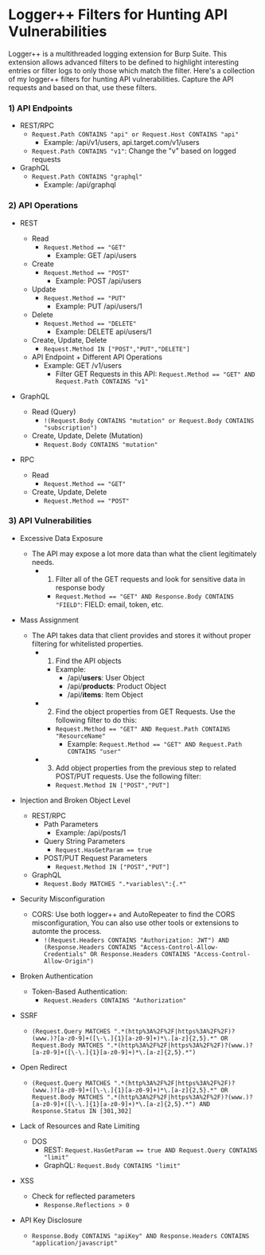 # Logger++ Filters for Hunting API Vulnerabilities 
Logger++ is a multithreaded logging extension for Burp Suite. This extension allows advanced filters to be defined to highlight interesting entries or filter logs to only those which match the filter. Here's a collection of my logger++ filters for hunting API vulnerabilities. Capture the API requests and based on that, use these filters.

### 1) API Endpoints   
- REST/RPC
  - ```Request.Path CONTAINS "api" or Request.Host CONTAINS "api"```
    - Example: /api/v1/users, api.target.com/v1/users
  - ```Request.Path CONTAINS "v1"```: Change the "v" based on logged requests  
- GraphQL 
  - ```Request.Path CONTAINS "graphql"```
    - Example: /api/graphql
 
### 2) API Operations  
  - REST 
    - Read 
      - ```Request.Method == "GET"```
        - Example: GET /api/users 
    - Create 
      - ```Request.Method == "POST"```
        - Example: POST /api/users 
    - Update 
      - ```Request.Method == "PUT"```
        - Example: PUT /api/users/1
    - Delete 
      - ```Request.Method == "DELETE"```
        - Example: DELETE api/users/1
    - Create, Update, Delete
      - ```Request.Method IN ["POST","PUT","DELETE"]```
    - API Endpoint + Different API Operations 
      - Example: GET /v1/users 
        - Filter GET Requests in this API: ```Request.Method == "GET" AND Request.Path CONTAINS "v1"```
        
  - GraphQL 
    - Read (Query)
      - ```!(Request.Body CONTAINS "mutation" or Request.Body CONTAINS "subscription")```
    - Create, Update, Delete (Mutation)
      - ```Request.Body CONTAINS "mutation"```
      
  - RPC
    - Read 
      - ```Request.Method == "GET"```
    - Create, Update, Delete 
      - ```Request.Method == "POST"```
      
### 3) API Vulnerabilities 
  - Excessive Data Exposure
    - The API may expose a lot more data than what the client legitimately needs. 
      - 1. Filter all of the GET requests and look for sensitive data in response body
         - ```Request.Method == "GET" AND Response.Body CONTAINS "FIELD"```: FIELD: email, token, etc. 
         
  - Mass Assignment 
    - The API takes data that client provides and stores it without proper filtering for whitelisted properties. 
      - 1. Find the API objects 
        - Example: 
          - /api/**users**: User Object 
          - /api/**products**: Product Object 
          - /api/**items**: Item Object 
       - 2. Find the object properties from GET Requests. Use the following filter to do this: 
          - ```Request.Method == "GET" AND Request.Path CONTAINS "ResourceName"```
            - Example: ```Request.Method == "GET" AND Request.Path CONTAINS "user"```
       - 3. Add object properties from the previous step to related POST/PUT requests. Use the following filter: 
          - ```Request.Method IN ["POST","PUT"]```
   
   - Injection and Broken Object Level 
      - REST/RPC
        - Path Parameters
          - Example: /api/posts/1 
        - Query String Parameters
          - ```Request.HasGetParam == true```
        - POST/PUT Request Parameters 
          - ```Request.Method IN ["POST","PUT"]```
       - GraphQL 
          - ```Request.Body MATCHES ".*variables\":{.*"```
          
   
   - Security Misconfiguration 
      - CORS: Use both logger++ and AutoRepeater to find the CORS misconfiguration, You can also use other tools or extensions to automte the process. 
        - ```!(Request.Headers CONTAINS "Authorization: JWT") AND (Response.Headers CONTAINS "Access-Control-Allow-Credentials" OR Response.Headers CONTAINS "Access-Control-Allow-Origin")```
  
  
   - Broken Authentication 
      - Token-Based Authentication: 
        - ```Request.Headers CONTAINS "Authorization"```
   
   - SSRF
      - ```(Request.Query MATCHES ".*(http%3A%2F%2F|https%3A%2F%2F)?(www.)?[a-z0-9]+([\-\.]{1}[a-z0-9]+)*\.[a-z]{2,5}.*" OR Request.Body MATCHES ".*(http%3A%2F%2F|https%3A%2F%2F)?(www.)?[a-z0-9]+([\-\.]{1}[a-z0-9]+)*\.[a-z]{2,5}.*")```
      
   - Open Redirect
      - ```(Request.Query MATCHES ".*(http%3A%2F%2F|https%3A%2F%2F)?(www.)?[a-z0-9]+([\-\.]{1}[a-z0-9]+)*\.[a-z]{2,5}.*" OR Request.Body MATCHES ".*(http%3A%2F%2F|https%3A%2F%2F)?(www.)?[a-z0-9]+([\-\.]{1}[a-z0-9]+)*\.[a-z]{2,5}.*") AND Response.Status IN [301,302]```
      
   - Lack of Resources and Rate Limiting 
      - DOS
        - REST: ```Request.HasGetParam == true AND Request.Query CONTAINS "limit"```
        - GraphQL: ```Request.Body CONTAINS "limit"```
   - XSS
      - Check for reflected parameters 
        - ```Response.Reflections > 0```
   
   - API Key Disclosure 
      - ```Response.Body CONTAINS "apiKey" AND Response.Headers CONTAINS "application/javascript"```
   
        
